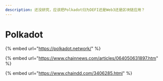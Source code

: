 ```yaml
---
description: 还没研究，应该把Polkadot归为DEFI还是Web3还是区块链应用？
---
```


# Polkadot

{% embed url="https://polkadot.network/" %}

{% embed url="https://www.chainnews.com/articles/064050631897.htm" %}

{% embed url="https://www.chaindd.com/3406285.html" %}



